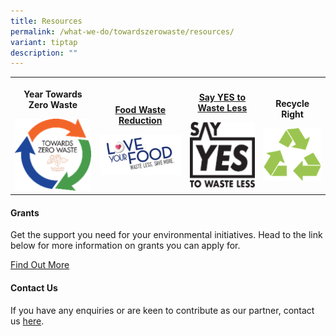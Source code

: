 ```yaml
---
title: Resources
permalink: /what-we-do/towardszerowaste/resources/
variant: tiptap
description: ""
---
```

<table style="minWidth: 100px">
<colgroup>
<col>
<col>
<col>
<col>
</colgroup>
<tbody>
<tr>
<th rowspan="1" colspan="1">
<p>Year Towards Zero Waste</p>
<div class="isomer-image-wrapper">
<img style="width: 100%" height="auto" width="100%" alt="Ytzw" src="/images/Towards Zero Waste/ytzw_tmb_ze_250_250.png">
</div>
</th>
<th rowspan="1" colspan="1">
<p><strong><a href="/what-we-do/towardszerowaste/sayyes/resourcespage" rel="noopener noreferrer nofollow" target="_blank">Food Waste Reduction</a></strong>
</p>
<div class="isomer-image-wrapper">
<img style="width: 100%" height="auto" width="100%" alt="LYF" src="/images/Towards Zero Waste/lyf_tmb_ze_250_250.png">
</div>
</th>
<th rowspan="1" colspan="1">
<p><strong><a href="/what-we-do/towardszerowaste/sayyes/home" rel="noopener noreferrer nofollow" target="_blank">Say YES to Waste Less</a></strong>
</p>
<div class="isomer-image-wrapper">
<img style="width: 100%" height="auto" width="100%" alt="SYTWL" src="/images/Towards Zero Waste/sytwl_tmb_ze_250_250.png">
</div>
</th>
<th rowspan="1" colspan="1">
<p>Recycle Right</p>
<div class="isomer-image-wrapper">
<img style="width: 100%" height="auto" width="100%" alt="3Rs" src="/images/Towards Zero Waste/3rs_tmb_ze_250_250.png">
</div>
</th>
</tr>
</tbody>
</table>
<h4>Grants</h4>
<p>Get the support you need for your environmental initiatives. Head to the
link below for more information on grants you can apply for.</p>
<p><a href="https://www.nea.gov.sg/programmes-grants/grants-and-awards" rel="noopener noreferrer nofollow" target="_blank">Find Out More</a>
</p>
<h4>Contact Us</h4>
<p>If you have any enquiries or are keen to contribute as our partner, contact
us <a href="https://www.nea.gov.sg/corporate-functions/feedback" rel="noopener noreferrer nofollow" target="_blank">here</a>.</p>